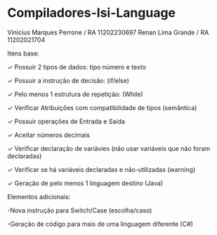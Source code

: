 # Compiladores-Isi-Language

Vinícius Marques Perrone / RA 11202230697
Renan Lima Grande / RA 11202021704

Itens base:

✓ Possuir 2 tipos de dados: tipo número e texto

✓ Possuir a instrução de decisão: (if/else)

✓ Pelo menos 1 estrutura de repetição: (While)
	
✓ Verificar Atribuições com compatibilidade de tipos (semântica)

  ✓ Possuir operações de Entrada e Saída
	
  ✓ Aceitar números decimais 	
	
  ✓ Verificar declaração de variávies (não usar variáveis que não foram declaradas)	
	
  ✓ Verificar se há variáveis declaradas e não-utilizadas (warning)	
	
  ✓ Geração de pelo menos 1 linguagem destino (Java)
  
Elementos adicionais:

  -Nova instrução para Switch/Case (escolha/caso)
	
  -Geração de código para mais de uma linguagem diferente (C#)
  

  
